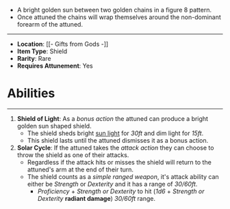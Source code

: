 - A bright golden sun between two golden chains in a figure 8 pattern.
- Once attuned the chains will wrap themselves around the non-dominant forearm of the attuned.
 
---
- **Location**: [[- Gifts from Gods -]]
- **Item Type**: Shield
- **Rarity**: Rare
- **Requires Attunement**: Yes

# Abilities
---
1. **Shield of Light**: As a *bonus action* the attuned can produce a bright golden sun shaped shield.
	- The shield sheds bright <u>sun light</u> for *30ft* and dim light for *15ft*.
	- This shield lasts until the attuned dismisses it as a bonus action.
2. **Solar Cycle**: If the attuned takes the *attack action* they can choose to throw the shield as one of their attacks. 
	- Regardless if the attack hits or misses the shield will return to the attuned's arm at the end of their turn.
	- The shield counts as a *simple ranged weapon*, it's attack ability can either be *Strength* or *Dexterity* and it has a range of *30/60ft*.
		- *Proficiency* + *Strength or Dexterity* to hit (*1d6* + *Strength or Dexterity* **radiant damage**) *30/60ft* range. 